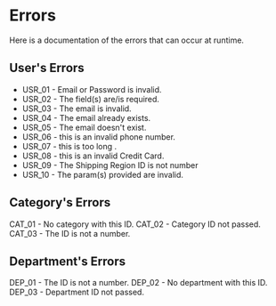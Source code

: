# Errors

Here is a documentation of the errors that can occur at runtime.

## User's Errors

- USR_01 - Email or Password is invalid.
- USR_02 - The field(s) are/is required.
- USR_03 - The email is invalid.
- USR_04 - The email already exists.
- USR_05 - The email doesn't exist.
- USR_06 - this is an invalid phone number.
- USR_07 - this is too long <FIELD NAME>.
- USR_08 - this is an invalid Credit Card.
- USR_09 - The Shipping Region ID is not number
- USR_10 - The param(s) provided are invalid.

## Category's Errors

CAT_01 - No category with this ID.
CAT_02 - Category ID not passed.
CAT_03 - The ID is not a number.

## Department's Errors

DEP_01 - The ID is not a number.
DEP_02 - No department with this ID.
DEP_03 - Department ID not passed.
